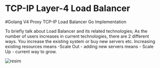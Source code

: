 # TCP-IP Layer-4 Load Balancer
#Golang V4 Proxy TCP-IP Load Balancer Go Implementation



To briefly talk about Load Balancer and its related technologies;
As the number of users increases in current technologies, there are 2 different ways. You increase the existing system or buy new servers etc.
Increasing existing resources means -Scale Out - adding new servers means - Scale Up - current way to grow.

![resim](https://user-images.githubusercontent.com/40759486/177352382-d58a9236-99f9-4585-913f-35226e9cbf00.png)
